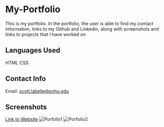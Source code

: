 # My-Portfolio

This is my portfolio. In the portfolio, the user is able to find my contact information, links to my Github and Linkedin, along with screenshots and links to projects that I have worked on

## Languages Used

HTML
CSS

## Contact Info

Email: scott.labelle@snhu.edu

## Screenshots

[Link to Website](https://scottl5.github.io/My-Portfolio/)
![Porfolio1](https://user-images.githubusercontent.com/86165095/140624800-76391dd4-b5bb-4f9f-95ed-444b38612cd6.png)
![Porfolio2](https://user-images.githubusercontent.com/86165095/140624806-a4350bad-92f6-4263-81d7-97d78dd1a5d9.png)

